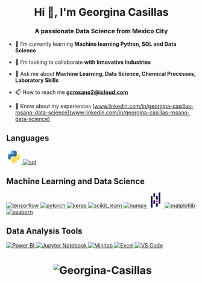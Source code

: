 <h1 align="center">Hi 👋, I'm Georgina Casillas</h1>
<h3 align="center">A passionate Data Science from Mexico City</h3>

- 🌱 I’m currently learning **Machine learning Python, SQL and Data Science**

- 👯 I’m looking to collaborate **with Innovative Industries**

- 💬 Ask me about **Machine Learning, Data Science, Chemical Processes, Laboratory Skills**

- 📫 How to reach me **gcrosano2@icloud.com**

- 📄 Know about my experiences [www.linkedin.com/in/georgina-casillas-rosano-data-science](www.linkedin.com/in/georgina-casillas-rosano-data-science)



<h2 align="left">Languages</h2>
<p align="left">
  <a href="https://www.python.org" target="_blank" rel="noreferrer">
    <img src="https://raw.githubusercontent.com/devicons/devicon/master/icons/python/python-original.svg" alt="python" width="40" height="40"/>
  </a>
 <a href="https://www.w3schools.com/sql/" target="_blank" rel="noreferrer">
    <img src="https://upload.wikimedia.org/wikipedia/commons/thumb/8/87/Sql_data_base_with_logo.png/640px-Sql_data_base_with_logo.png" alt="sql" width="100" height="40"/>
  </a>

</p>



<h2 align="left">Machine Learning and Data Science</h2>
<p align="left">
 <a href="https://www.tensorflow.org" target="_blank" rel="noreferrer"> <img src="https://www.vectorlogo.zone/logos/tensorflow/tensorflow-icon.svg" alt="tensorflow" width="40" height="40"/> </a>
 <a href="https://pytorch.org/" target="_blank" rel="noreferrer"> <img src="https://www.vectorlogo.zone/logos/pytorch/pytorch-icon.svg" alt="pytorch" width="40" height="40"/> </a>
 <a href="https://keras.io/" target="_blank" rel="noreferrer"> <img src="https://keras.io/img/logo-small.png" alt="keras" width="100" height="40"/> </a>
 <a href="https://scikit-learn.org/" target="_blank" rel="noreferrer"> <img src="https://upload.wikimedia.org/wikipedia/commons/0/05/Scikit_learn_logo_small.svg" alt="scikit_learn" width="40" height="40"/> </a>
 <a href="https://numpy.org/" target="_blank" rel="noreferrer"> <img src="https://user-images.githubusercontent.com/50221806/86498201-a8bd8680-bd39-11ea-9d08-66b610a8dc01.png" alt="numpy" width="40" height="40"/> </a>
 <a href="https://pandas.pydata.org/" target="_blank" rel="noreferrer"> <img src="https://raw.githubusercontent.com/devicons/devicon/2ae2a900d2f041da66e950e4d48052658d850630/icons/pandas/pandas-original.svg" alt="pandas" width="40" height="40"/> </a>
 <a href="https://matplotlib.org/" target="_blank" rel="noreferrer"> <img src="https://matplotlib.org/_static/logo2.svg" alt="matplotlib" width="40" height="40"/> </a>
 <a href="https://seaborn.pydata.org/" target="_blank" rel="noreferrer"> <img src="https://seaborn.pydata.org/_images/logo-mark-lightbg.svg" alt="seaborn" width="40" height="40"/> </a>
</p>

<h2 align="left">Data Analysis Tools</h2>
<p align="left">
 <a href="https://powerbi.microsoft.com/" target="_blank" rel="noreferrer"> 
  <img src="https://www.vectorlogo.zone/logos/microsoft_powerbi/microsoft_powerbi-icon.svg" alt="Power BI" width="40" height="40"/> 
 </a>
   <a href="https://jupyter.org/" target="_blank" rel="noreferrer"> 
  <img src="https://upload.wikimedia.org/wikipedia/commons/3/38/Jupyter_logo.svg" alt="Jupyter Notebook" width="40" height="40"/> 
 </a>
 <a href="https://www.minitab.com/" target="_blank" rel="noreferrer"> 
  <img src="https://upload.wikimedia.org/wikipedia/en/3/3e/Minitab_logo.png" alt="Minitab" width="40" height="40"/> 
 </a>
 <a href="https://www.microsoft.com/en-us/microsoft-365/excel" target="_blank" rel="noreferrer"> 
  <img src="https://www.vectorlogo.zone/logos/microsoft_excel/microsoft_excel-icon.svg" alt="Excel" width="40" height="40"/> 
 </a>
 <a href="https://code.visualstudio.com/" target="_blank" rel="noreferrer"> 
  <img src="https://cdn.worldvectorlogo.com/logos/visual-studio-code.svg" alt="VS Code" width="40" height="40"/> 
 </a>
</p>


<h1 align="center"><p>&nbsp;<img align="center" src="https://github-readme-stats.vercel.app/api?username=Georgina-Casillas&show_icons=true&locale=en" alt="Georgina-Casillas" /></p></h1>

